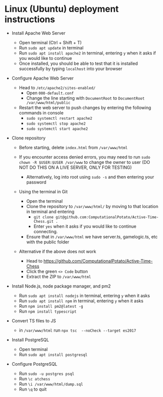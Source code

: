 # Linux (Ubuntu) deployment instructions

- Install Apache Web Server
  - Open terminal (Ctrl + Shift + T)
  - Run ```sudo apt update``` in terminal
  - Run ```sudo apt install apache2``` in terminal, entering ```y``` when it asks if you would like to continue
  - Once installed, you should be able to test that it is installed successfully by typing ```localhost``` into your browser

- Configure Apache Web Server
  - Head to ```/etc/apache2/sites-enabled/```
    - Open ```000-default.conf```
    - Change the line starting with ```DocumentRoot``` to ```DocumentRoot /var/www/html/public```
  - Restart the web server to push changes by entering the following commands in console
    - ```sudo systemctl restart apache2```
    - ```sudo systemctl stop apache2```
    - ```sudo systemctl start apache2```

- Clone repository
  - Before starting, delete ```index.html``` from ```/var/www/html```
  - If you encounter access denied errors, you may need to run ```sudo chown -R $USER:$USER /var/www``` to change the owner to user (DO NOT DO THIS ON A LIVE SERVER, ONLY FOR TESTING)
    - Alternatively, log into root using ```sudo -s``` and then entering your password

  - Using the terminal in Git
    - Open the terminal
    - Clone the repository to ```/var/www/html/``` by moving to that location in terminal and entering
      - ```git clone git@github.com:ComputationalPotato/Active-Time-Chess.git .```
      - Enter ```yes``` when it asks if you would like to continue connecting.
    - Ensure that in ```/var/www/html``` we have server.ts, gamelogic.ts, etc with the public folder

  - Alternative if the above does not work
    - Head to <https://github.com/ComputationalPotato/Active-Time-Chess>
    - Click the green ```<> Code``` button
    - Extract the ZIP to ```/var/www/html```

- Install Node.js, node package manager, and pm2
  - Run ```sudo apt install nodejs``` in terminal, entering ```y``` when it asks
  - Run ```sudo apt install npm``` in terminal, entering ```y``` when it asks
  - Run ```npm install pm2@latest -g```
  - Run ```npm install typescript```

- Convert TS files to JS
  - in ```/var/www/html``` run ```npx tsc  --noCheck --target es2017```

- Install PostgreSQL
  - Open terminal
  - Run ```sudo apt install postgresql```

- Configure PostgreSQL
  - Run ```sudo -u postgres psql```
  - Run ```\c atchess```
  - Run ```\i /var/www/html/dump.sql```
  - Run ```\q``` to quit
